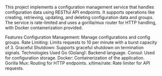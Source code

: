 This project implements a configuration management service that handles configuration data using RESTful API endpoints. It supports operations like creating, retrieving, updating, and deleting configuration data and groups. The service is rate-limited and uses a gorilla/mux router for HTTP handling, with Docker containerization provided.

Features
Configuration Management: Manage configurations and config groups.
Rate Limiting: Limits requests to 10 per minute with a burst capacity of 3.
Graceful Shutdown: Supports graceful shutdown on termination signals.
Technologies Used
Go (Golang): Backend language.
Consul: Used for configuration storage.
Docker: Containerization of the application.
Gorilla Mux: Routing for HTTP endpoints.
x/time/rate: Rate limiter for API requests.
